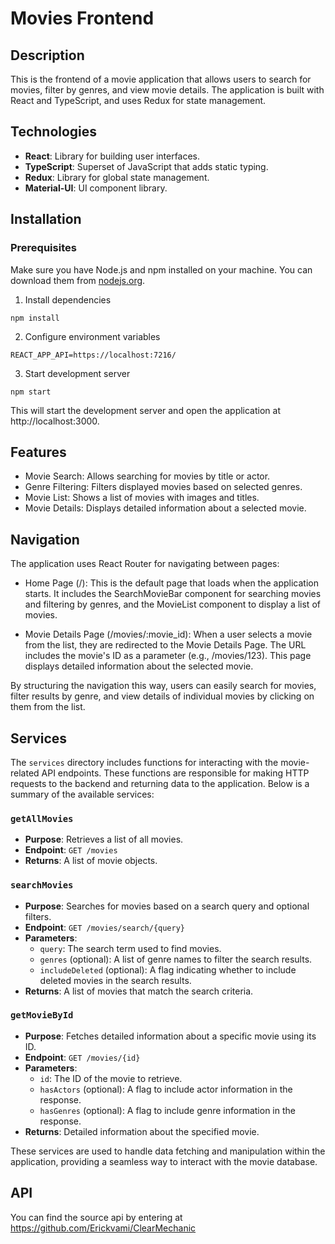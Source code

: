 # Movies Frontend

## Description

This is the frontend of a movie application that allows users to search for movies, filter by genres, and view movie details. The application is built with React and TypeScript, and uses Redux for state management.

## Technologies

- **React**: Library for building user interfaces.
- **TypeScript**: Superset of JavaScript that adds static typing.
- **Redux**: Library for global state management.
- **Material-UI**: UI component library.

## Installation

### Prerequisites

Make sure you have Node.js and npm installed on your machine. You can download them from [nodejs.org](https://nodejs.org/).

1. Install dependencies
```
npm install
```

2. Configure environment variables
```
REACT_APP_API=https://localhost:7216/
```

3. Start development server

```
npm start
```

This will start the development server and open the application at http://localhost:3000.


## Features
- Movie Search: Allows searching for movies by title or actor.
- Genre Filtering: Filters displayed movies based on selected genres.
- Movie List: Shows a list of movies with images and titles.
- Movie Details: Displays detailed information about a selected movie.

## Navigation

The application uses React Router for navigating between pages:

- Home Page (/): This is the default page that loads when the application starts. It includes the SearchMovieBar component for searching movies and filtering by genres, and the MovieList component to display a list of movies.

- Movie Details Page (/movies/:movie_id): When a user selects a movie from the list, they are redirected to the Movie Details Page. The URL includes the movie's ID as a parameter (e.g., /movies/123). This page displays detailed information about the selected movie.

By structuring the navigation this way, users can easily search for movies, filter results by genre, and view details of individual movies by clicking on them from the list.

## Services

The `services` directory includes functions for interacting with the movie-related API endpoints. These functions are responsible for making HTTP requests to the backend and returning data to the application. Below is a summary of the available services:

### `getAllMovies`

- **Purpose**: Retrieves a list of all movies.
- **Endpoint**: `GET /movies`
- **Returns**: A list of movie objects.

### `searchMovies`

- **Purpose**: Searches for movies based on a search query and optional filters.
- **Endpoint**: `GET /movies/search/{query}`
- **Parameters**:
  - `query`: The search term used to find movies.
  - `genres` (optional): A list of genre names to filter the search results.
  - `includeDeleted` (optional): A flag indicating whether to include deleted movies in the search results.
- **Returns**: A list of movies that match the search criteria.

### `getMovieById`

- **Purpose**: Fetches detailed information about a specific movie using its ID.
- **Endpoint**: `GET /movies/{id}`
- **Parameters**:
  - `id`: The ID of the movie to retrieve.
  - `hasActors` (optional): A flag to include actor information in the response.
  - `hasGenres` (optional): A flag to include genre information in the response.
- **Returns**: Detailed information about the specified movie.

These services are used to handle data fetching and manipulation within the application, providing a seamless way to interact with the movie database.

## API
You can find the source api by entering at https://github.com/Erickvami/ClearMechanic
